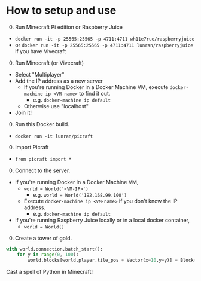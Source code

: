 # How to setup and use

0. Run Minecraft Pi edition or Raspberry Juice
  - `docker run -it -p 25565:25565 -p 4711:4711 wh11e7rue/raspberryjuice`
  - or `docker run -it -p 25565:25565 -p 4711:4711 lunran/raspberryjuice` if you have Vivecraft
0. Run Minecraft (or Vivecraft)
  - Select "Multiplayer"
  - Add the IP address as a new server
    - If you're running Docker in a Docker Machine VM, execute `docker-machine ip <VM-name>` to find it out.
      - e.g. `docker-machine ip default`
    - Otherwise use "localhost"
  - Join it!
0. Run this Docker build.
  - `docker run -it lunran/picraft`
0. Import Picraft
  - `from picraft import *`
0. Connect to the server.
  - If you're running Docker in a Docker Machine VM,
    - `world = World('<VM-IP>')`
      - e.g. `world = World('192.168.99.100')`
    - Execute `docker-machine ip <VM-name>` if you don't know the IP address.
      - e.g. `docker-machine ip default`
  - If you're running Raspberry Juice locally or in a local docker container,
    - `world = World()`
0. Create a tower of gold.

```python
with world.connection.batch_start():
    for y in range(0, 100):
        world.blocks[world.player.tile_pos + Vector(x=10,y=y)] = Block('gold_block')
```

Cast a spell of Python in Minecraft!
